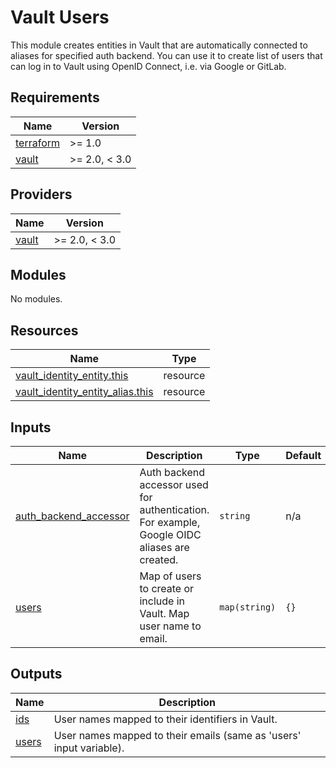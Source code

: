 # Vault Users
This module creates entities in Vault that are automatically connected to aliases for specified auth backend.
You can use it to create list of users that can log in to Vault using OpenID Connect, i.e. via Google or GitLab.

## Requirements

| Name | Version |
|------|---------|
| <a name="requirement_terraform"></a> [terraform](#requirement\_terraform) | >= 1.0 |
| <a name="requirement_vault"></a> [vault](#requirement\_vault) | >= 2.0, < 3.0 |

## Providers

| Name | Version |
|------|---------|
| <a name="provider_vault"></a> [vault](#provider\_vault) | >= 2.0, < 3.0 |

## Modules

No modules.

## Resources

| Name | Type |
|------|------|
| [vault_identity_entity.this](https://registry.terraform.io/providers/hashicorp/vault/latest/docs/resources/identity_entity) | resource |
| [vault_identity_entity_alias.this](https://registry.terraform.io/providers/hashicorp/vault/latest/docs/resources/identity_entity_alias) | resource |

## Inputs

| Name | Description | Type | Default | Required |
|------|-------------|------|---------|:--------:|
| <a name="input_auth_backend_accessor"></a> [auth\_backend\_accessor](#input\_auth\_backend\_accessor) | Auth backend accessor used for authentication. For example, Google OIDC aliases are created. | `string` | n/a | yes |
| <a name="input_users"></a> [users](#input\_users) | Map of users to create or include in Vault. Map user name to email. | `map(string)` | `{}` | no |

## Outputs

| Name | Description |
|------|-------------|
| <a name="output_ids"></a> [ids](#output\_ids) | User names mapped to their identifiers in Vault. |
| <a name="output_users"></a> [users](#output\_users) | User names mapped to their emails (same as 'users' input variable). |
